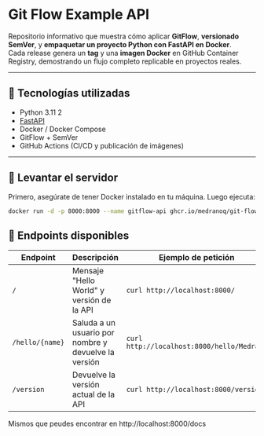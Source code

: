 # Git Flow Example API

Repositorio informativo que muestra cómo aplicar **GitFlow**, **versionado SemVer**, y **empaquetar un proyecto Python con FastAPI en Docker**.  
Cada release genera un **tag** y una **imagen Docker** en GitHub Container Registry, demostrando un flujo completo replicable en proyectos reales.

---

## 🔹 Tecnologías utilizadas

- Python 3.11 2
- [FastAPI](https://fastapi.tiangolo.com/)  
- Docker / Docker Compose  
- GitFlow + SemVer  
- GitHub Actions (CI/CD y publicación de imágenes)

---

## 🚀 Levantar el servidor

Primero, asegúrate de tener Docker instalado en tu máquina. Luego ejecuta:

```bash
docker run -d -p 8000:8000 --name gitflow-api ghcr.io/medranoq/git-flow-example
```

## 📡 Endpoints disponibles

| Endpoint       | Descripción                                           | Ejemplo de petición                       |
|----------------|------------------------------------------------------|------------------------------------------|
| `/`            | Mensaje "Hello World" y versión de la API           | `curl http://localhost:8000/`           |
| `/hello/{name}`| Saluda a un usuario por nombre y devuelve la versión| `curl http://localhost:8000/hello/Medrano` |
| `/version`     | Devuelve la versión actual de la API                | `curl http://localhost:8000/version`    |


Mismos que peudes encontrar en http://localhost:8000/docs